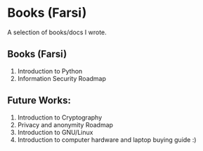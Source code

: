 <h1>Books (Farsi)</h1>
A selection of books/docs I wrote.

<h2>Books (Farsi)</h2>
<ol>
  <li> Introduction to Python</li>
  <li> Information Security Roadmap</li>
</ol>

<h2> Future Works: </h2>
<ol>
  <li> Introduction to Cryptography</li>
  <li> Privacy and anonymity Roadmap</li>
  <li> Introduction to GNU/Linux</li>
  <li> Introduction to computer hardware and laptop buying guide :) </li>
</ol>
